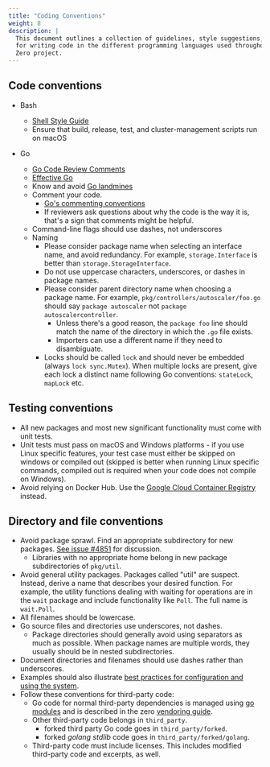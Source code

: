 ```yaml
---
title: "Coding Conventions"
weight: 8
description: |
  This document outlines a collection of guidelines, style suggestions, and tips
  for writing code in the different programming languages used throughout the
  Zero project.
---
```


## Code conventions

  - Bash
    - [Shell Style Guide](https://google.github.io/styleguide/shellguide.html)
    - Ensure that build, release, test, and cluster-management scripts run on macOS

  - Go
    - [Go Code Review Comments](https://github.com/golang/go/wiki/CodeReviewComments)
    - [Effective Go](https://golang.org/doc/effective_go.html)
    - Know and avoid [Go landmines](https://gist.github.com/lavalamp/4bd23295a9f32706a48f)
    - Comment your code.
      - [Go's commenting conventions](http://blog.golang.org/godoc-documenting-go-code)
      - If reviewers ask questions about why the code is the way it is, that's a sign that comments might be helpful.
    - Command-line flags should use dashes, not underscores
    - Naming
      - Please consider package name when selecting an interface name, and avoid redundancy. For example, `storage.Interface` is better than `storage.StorageInterface`.
      - Do not use uppercase characters, underscores, or dashes in package names.
      - Please consider parent directory name when choosing a package name. For example, `pkg/controllers/autoscaler/foo.go` should say `package autoscaler` not `package autoscalercontroller`.
          - Unless there's a good reason, the `package foo` line should match the name of the directory in which the `.go` file exists.
          - Importers can use a different name if they need to disambiguate.
      - Locks should be called `lock` and should never be embedded (always `lock sync.Mutex`). When multiple locks are present, give each lock a distinct name following Go conventions: `stateLock`, `mapLock` etc.

## Testing conventions

  - All new packages and most new significant functionality must come with unit tests.
  - Unit tests must pass on macOS and Windows platforms - if you use Linux specific features, your test case must either be skipped on windows or compiled out (skipped is better when running Linux specific commands, compiled out is required when your code does not compile on Windows).
  - Avoid relying on Docker Hub. Use the [Google Cloud Container Registry](https://gcr.io) instead.

## Directory and file conventions

  - Avoid package sprawl. Find an appropriate subdirectory for new packages. [See issue #4851](http://issues.k8s.io/4851) for discussion.
    - Libraries with no appropriate home belong in new package subdirectories of `pkg/util`.
  - Avoid general utility packages. Packages called "util" are suspect. Instead, derive a name that describes your desired function. For example, the utility functions dealing with waiting for operations are in the `wait` package and include functionality like `Poll`. The full name is `wait.Poll`.
  - All filenames should be lowercase.
  - Go source files and directories use underscores, not dashes.
    - Package directories should generally avoid using separators as much as possible. When package names are multiple words, they usually should be in nested subdirectories.
  - Document directories and filenames should use dashes rather than underscores.
  - Examples should also illustrate [best practices for configuration and using the system](https://kubernetes.io/docs/concepts/configuration/overview/).
  - Follow these conventions for third-party code:
    - Go code for normal third-party dependencies is managed using [go modules](https://github.com/golang/go/wiki/Modules) and is described in the zero [vendoring guide](/contributors/devel/conventions/vendor.md).
    - Other third-party code belongs in `third_party`.
      - forked third party Go code goes in `third_party/forked`.
      - forked _golang stdlib_ code goes in `third_party/forked/golang`.
    - Third-party code must include licenses. This includes modified third-party code and excerpts, as well.
